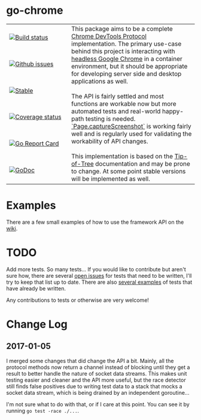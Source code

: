 # go-chrome
<table><tbody><tr>
    <td width="150">
        <a href="https://travis-ci.org/mkenney/go-chrome"><img src="https://travis-ci.org/mkenney/go-chrome.svg?branch=master" alt="Build status"></a>
    </td>
    <td rowspan="6">
        This package aims to be a complete <a href="https://chromedevtools.github.io/devtools-protocol/">Chrome DevTools Protocol</a> implementation. The primary use-case behind this project is interacting with <a href="https://developers.google.com/web/updates/2017/04/headless-chrome">headless Google Chrome</a> in a container environment, but it should be appropriate for developing server side and desktop applications as well.
        <br><br>
        The API is fairly settled and most functions are workable now but more automated tests and real-world happy-path testing is needed. <a href="https://chromedevtools.github.io/devtools-protocol/tot/Page/#method-captureScreenshot">`Page.captureScreenshot`</a> is working fairly well and is regularly used for validating the workability of API changes.
        <br /><br />
        This implementation is based on the <a href="https://chromedevtools.github.io/devtools-protocol/tot/">Tip-of-Tree</a> documentation and may be prone to change. At some point stable versions will be implemented as well.
    </td>
</tr>
<tr>
    <td>
        <a href="https://github.com/mkenney/go-chrome/issues"><img src="https://img.shields.io/github/issues-raw/mkenney/go-chrome.svg" alt="Github issues"></a>
    </td>
</tr><tr>
    <td>
        <a href="https://github.com/mkenney/stability-badges#stable"><img src="https://img.shields.io/badge/stability-stable-33BBFF.svg" alt="Stable"></a>
    </td>
</tr><tr>
    <td width="150">
        <a href="https://codecov.io/gh/mkenney/go-chrome"><img src="https://img.shields.io/codecov/c/github/mkenney/go-chrome/master.svg" alt="Coverage status"></a>
    </td>
</tr><tr>
    <td>
        <a href="https://goreportcard.com/report/github.com/mkenney/go-chrome"><img src="https://goreportcard.com/badge/github.com/mkenney/go-chrome" alt="Go Report Card"></a>
    </td>
</tr><tr>
    <td>
        <a href="https://godoc.org/github.com/mkenney/go-chrome"><img src="https://godoc.org/github.com/mkenney/go-chrome?status.svg" alt="GoDoc"></a>
    </td>
</tr></tbody></table>

# Examples

There are a few small examples of how to use the framework API on the [wiki](https://github.com/mkenney/go-chrome/wiki).

# TODO

Add more tests. So many tests... If you would like to contribute but aren't sure how, there are several [open issues](https://github.com/mkenney/go-chrome/issues?q=is%3Aopen+is%3Aissue+project%3Amkenney%2Fgo-chrome%2F1) for tests that need to be written, I'll try to keep that list up to date. There are also [several examples](https://github.com/mkenney/go-chrome/blob/master/socket/cdtp.animation_test.go) of tests that have already be written.

Any contributions to tests or otherwise are very welcome!

# Change Log

## 2017-01-05

I merged some changes that did change the API a bit. Mainly, all the protocol methods now return a channel instead of blocking until they get a result to better handle the nature of socket data streams. This makes unit testing easier and cleaner and the API more useful, but the race detector still finds false positives due to writing test data to a stack that mocks a socket data stream, which is being drained by an independent goroutine...

I'm not sure what to do with that, or if I care at this point. You can see it by running `go test -race ./...`.
